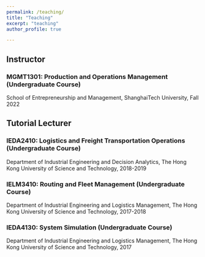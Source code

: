 ```yaml
---
permalink: /teaching/
title: "Teaching"
excerpt: "teaching"
author_profile: true

---
```

## Instructor 

### MGMT1301: Production and Operations Management (Undergraduate Course)

School of Entrepreneurship and Management, ShanghaiTech University, Fall 2022 

## Tutorial Lecturer 

### IEDA2410: Logistics and Freight Transportation Operations (Undergraduate Course)

Department of Industrial Engineering and Decision Analytics, The Hong Kong University of Science and Technology, 2018-2019 

### IELM3410: Routing and Fleet Management (Undergraduate Course)

Department of Industrial Engineering and Logistics Management, The Hong Kong University of Science and Technology, 2017-2018 

### IEDA4130: System Simulation (Undergraduate Course) 

Department of Industrial Engineering and Logistics Management, The Hong Kong University of Science and Technology, 2017

